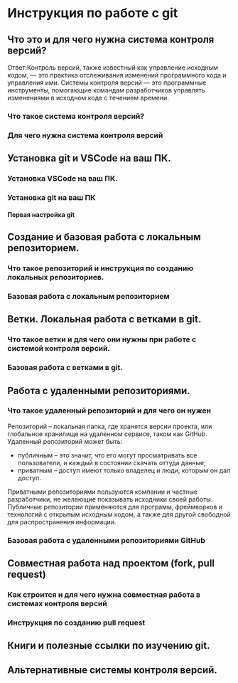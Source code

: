 # Инструкция по работе с git

## Что это и для чего нужна система контроля версий?

Ответ:Контроль версий, также известный как управление исходным кодом, — это практика отслеживания изменений программного кода и управления ими. Системы контроля версий — это программные инструменты, помогающие командам разработчиков управлять изменениями в исходном коде с течением времени.

### Что такое система контроля версий?

### Для чего нужна система контроля версий

## Установка git и VSCode на ваш ПК.

### Установка VSCode на ваш ПК.

### Установка git на ваш ПК

#### Первая настройка git

## Создание и базовая работа с локальным репозиторием.

### Что такое репозиторий и инструкция по созданию локальных репозиториев.

### Базовая работа с локальным репозиторием

## Ветки. Локальная работа с ветками в git.

### Что такое ветки и для чего они нужны при работе с системой контроля версий.

### Базовая работа с ветками в git.

## Работа с удаленными репозиториями.

### Что такое удаленный репозиторий и для чего он нужен

Репозиторий – локальная папка, где хранятся версии проекта, или глобальное хранилище на удаленном сервисе, таком как GitHub. Удаленный репозиторий может быть:

* публичным – это значит, что его могут просматривать все пользователи, и каждый в состоянии скачать оттуда данные;
* приватным – доступ имеют только владелец и люди, которым он дал доступ.

Приватными репозиториями пользуются компании и частные разработчики, не желающие показывать исходники своей работы. Публичные репозитории применяются для программ, фреймворков и технологий с открытым исходным кодом, а также для другой свободной для распространения информации.

### Базовая работа с удаленными репозиториями GitHub

## Совместная работа над проектом (fork, pull request)

### Как строится и для чего нужна совместная работа в системах контроля версий

### Инструкция по созданию pull request

## Книги и полезные ссылки по изучению git.

## Альтернативные системы контроля версий.
